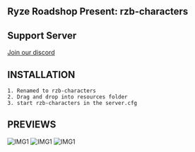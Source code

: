 ## Ryze Roadshop Present: rzb-characters

## Support Server

[Join our discord](https://discord.gg/PUrDFhrmX9)

## INSTALLATION

```
1. Renamed to rzb-characters
2. Drag and drop into resources folder
3. start rzb-characters in the server.cfg
```

## PREVIEWS

![IMG1](https://i.imgur.com/RcECxMeh.jpg)
![IMG1](https://i.imgur.com/hwlnsULh.jpg)
![IMG1](https://i.imgur.com/rHVgXoih.jpg)

